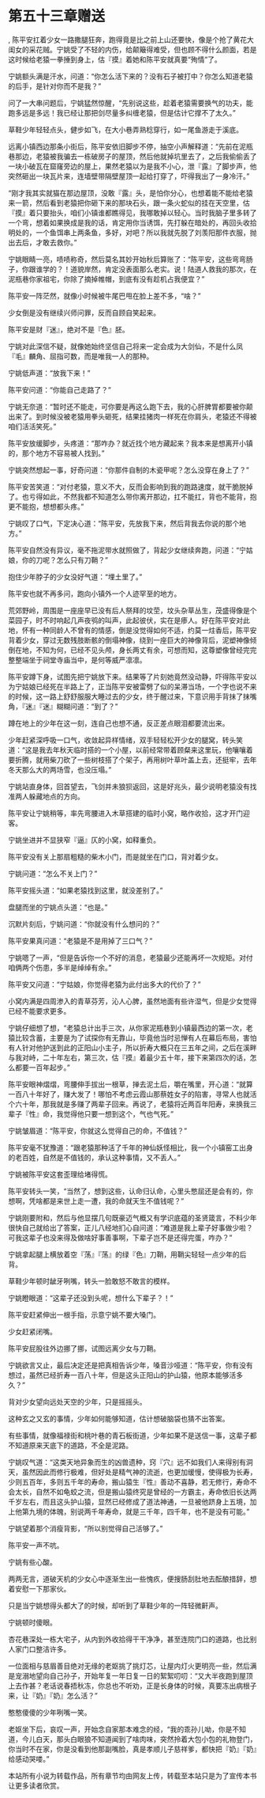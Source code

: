 # 第五十三章赠送
,  陈平安扛着少女一路撒腿狂奔，跑得竟是比之前上山还要快，像是个抢了黄花大闺女的采花贼。宁姚受了不轻的内伤，给颠簸得难受，但也顾不得什么颜面，若是这时候给老猿一拳捶到身上，估『摸』着她和陈平安就真要“殉情”了。
   宁姚额头满是汗水，问道：“你怎么活下来的？没有石子被打中？你怎么知道老猿的后手，是针对你而不是我？”
   问了一大串问题后，宁姚猛然惊醒，“先别说这些，趁着老猿需要换气的功夫，能跑多远是多远！我已经让那把剑尽量多纠缠老猿，但是估计它撑不了太久。”
   草鞋少年轻轻点头，健步如飞，在大小巷弄熟稔穿行，如一尾鱼游走于溪底。
   远离小镇西边那条小街后，陈平安依旧脚步不停，抽空小声解释道：“先前在泥瓶巷那边，老猿被我骗去一栋破房子的屋顶，然后他就掉坑里去了，之后我偷偷丢了一块小破瓦在窟窿旁边的屋上，果然老猿以为是我不小心，泄『露』了脚步声，他突然砸出一块瓦片来，连墙壁带隔壁屋顶一起给打穿了，吓得我出了一身冷汗。”
   “刚才我其实就猫在那边屋顶，没敢『露』头，是怕你分心，也想着能不能给老猿来一箭，然后看到老猿把你砸下来的那块石头，跟一条火蛇似的挂在天空里，估『摸』着只要抬头，咱们小镇谁都瞧得见，我哪敢掉以轻心。当时我脑子里多转了一个弯，想着如果换成是我的话，肯定用你当诱饵，先打躲在暗处的，再回头收拾明处的，一个鱼饵串上两条鱼，多好，对吧？所以我就先脱了刘羡阳那件衣服，抛出去后，才敢去救你。”
   宁姚眼睛一亮，啧啧称奇，然后莫名其妙开始秋后算账了：“陈平安，这些弯弯肠子，你跟谁学的？！道貌岸然，肯定没表面那么老实。说！陆道人救我的那次，在泥瓶巷你家祖宅，你除了摘掉帷帽，到底有没有趁机占我便宜？”
   陈平安一阵茫然，就像小时候被牛尾巴甩在脸上差不多，“啥？”
   少女倒是没有继续兴师问罪，反而自顾自笑起来。
   陈平安是财『迷』，绝对不是『色』胚。
   宁姚对此深信不疑，就像她始终坚信自己将来一定会成为大剑仙，不是什么凤『毛』麟角、屈指可数，而是唯我一人的那种。
   宁姚低声道：“放我下来！”
   陈平安问道：“你能自己走路了？”
   宁姚无奈道：“暂时还不能走，可你要是再这么跑下去，我的心肝脾胃都要被你颠出来了。到时候没被老猿用拳头砸死，结果挂猪肉一样死在你肩头，老猿还不得被咱们活活笑死。”
   陈平安放缓脚步，头疼道：“那咋办？就近找个地方藏起来？我本来是想离开小镇的，那个地方不容易被人找到。”
   宁姚突然想起一事，好奇问道：“你那件自制的木瓷甲呢？怎么没穿在身上了？”
   陈平安苦笑道：“对付老猿，意义不大，反而会影响到我的跑路速度，就干脆脱掉了。也亏得如此，不然我都不知道怎么带你离开那边，扛不能扛，背也不能背，抱更不能抱，想想都头疼。”
   宁姚叹了口气，下定决心道：“陈平安，先放我下来，然后背我去你说的那个地方。”
   陈平安自然没有异议，毫不拖泥带水就照做了，背起少女继续奔跑，问道：“宁姑娘，你的刀呢？怎么只有刀鞘？”
   抱住少年脖子的少女没好气道：“埋土里了。”
   陈平安也就不再多问，跑向小镇外一个人迹罕至的地方。
   荒郊野岭，周围是一座座早已没有后人祭拜的坟茔，坟头杂草丛生，茂盛得像是个菜园子，时不时响起几声夜鸮的叫声，此起彼伏，实在是瘆人。好在陈平安对此地，怀有一种同龄人不曾有的情感，倒是没觉得如何不适，约莫一炷香后，陈平安背着少女，穿过无数残肢断骸的倒塌神像，绕到一座巨大的神像背后，泥塑神像倾倒在地，不知为何，已经不见头颅，身长两丈有余，可想而知，这尊塑像曾经完完整整端坐于祠堂寺庙当中，是何等威严凛凛。
   陈平安蹲下身，试图先把宁姚放下来。结果等了片刻她竟然没动静，吓得陈平安以为宁姑娘已经死在半路上了，正当陈平安被雷劈了似的呆滞当场，一个字也说不来的时候，这一路上舒舒服服大睡过去的少女，终于醒过来，下意识用手背抹了抹嘴角，『迷』『迷』糊糊问道：“到了？”
   蹲在地上的少年在这一刻，连自己也想不通，反正差点眼泪都要流出来。
   少年赶紧深呼吸一口气，收敛起异样情绪，双手轻轻松开少女的腿窝，转头笑道：“这是我去年秋天临时搭的一个小屋，以前经常带着顾粲来这里玩，他嚷嚷着要折腾，就用柴刀砍了一些树枝搭了个架子，再用树叶草叶盖上去，还挺牢，去年冬天那么大的两场雪，也没压塌。”
   宁姚站直身体，回首望去，飞剑并未狼狈返回，这是好兆头，最少说明老猿没有找准两人躲藏地点的方向。
   陈平安让宁姚稍等，率先弯腰进入木草搭建的临时小窝，略作收拾，这才开门迎客。
   宁姚坐进并不显狭窄『逼』仄的小窝，如释重负。
   陈平安没有关上那扇粗糙的柴木小门，而是就坐在门口，背对着少女。
   宁姚问道：“怎么不关上门？”
   陈平安摇头道：“如果老猿找到这里，就没差别了。”
   盘腿而坐的宁姚点头道：“也是。”
   沉默片刻后，宁姚问道：“你就没有什么想问的？”
   陈平安果真问道：“老猿是不是用掉了三口气？”
   宁姚嗯了一声，“但是告诉你一个不好的消息，老猿最少还能再坏一次规矩。对付咱俩两个伤患，多半是绰绰有余。”
   陈平安又问道：“宁姑娘，你觉得老猿为此付出多大的代价了？”
   小窝内满是四周渗入的青草芬芳，沁人心脾，虽然地面有些许湿气，但是少女觉得已经不能要求更多。
   宁姚仔细想了想，“老猿总计出手三次，从你家泥瓶巷到小镇最西边的第一次，老猿比较含蓄，主要是为了试探你有无靠山，毕竟他当时忌惮有人在幕后布局，害怕有人针对他护送到此的正阳山小主子，所以折寿大概只在三五年之间，之后在溪畔与我对峙，二十年左右，第三次，估『摸』着最少五十年，接下来第四次的话，怎么都要一百年起步。”
   陈平安眼神熠熠，弯腰伸手拔出一根草，掸去泥土后，嚼在嘴里，开心道：“就算一百八十年好了，赚大发了！哪怕不考虑云霞山那蔡姓女子的陷害，寻常人也就活个六十年，那我就是多赚了两辈子回来。再说了，老猿将近两百年阳寿，来换我三辈子『性』命，我觉得他只要一想到这个，气也气死。”
   宁姚皱眉道：“陈平安，你就这么觉得自己的命，不值钱？”
   陈平安毫不犹豫道：“跟老猿那种活了千年的神仙妖怪相比，我一个小镇窑工出身的老百姓，自然是不值钱的，承认这种事情，又不丢人。”
   宁姚被陈平安这套歪理给堵得慌。
   陈平安转头一笑，“当然了，想到这些，认命归认命，心里头憋屈还是会有的，你想啊，凭啥都是来世上走一遭，我的命就天生不值钱呢？”
   宁姚刚要附和，然后与他显摆几句既豪迈气概又有学识底蕴的圣贤箴言，不料少年很快自己就给出了答案，正儿八经地扪心自问道：“难道是我上辈子好事做少啦？可我这辈子也没来得及做啥好事善事啊，下辈子岂不是还得完蛋，咋办？”
   宁姚拿起腿上横放着空『荡』『荡』的绿『色』刀鞘，用鞘尖轻轻一点少年的后背。
   草鞋少年顿时龇牙咧嘴，转头一脸敢怒不敢言的模样。
   宁姚瞪眼道：“这辈子还没到头呢，想什么下辈子？！”
   陈平安赶紧伸出一根手指，示意宁姚不要大嗓门。
   少女赶紧闭嘴。
   陈平安屁股往外边挪了挪，试图远离少女与刀鞘。
   宁姚欲言又止，最后决定还是把真相告诉少年，嗓音沙哑道：“陈平安，你有没有想过，虽然已经折寿一百八十年，但是这头正阳山的护山猿，他原本能够活多久？”
   背对少女望向远处天空的少年，只是摇摇头。
   这种玄之又玄的事情，少年如何能够知道，估计想破脑袋也猜不出答案。
   有些事情，就像福禄街和桃叶巷的青石板街道，少年如果不是送信一事，这辈子都不知道原来天底下的道路，不全是泥路。
   宁姚叹气道：“这类天地异象而生的凶兽遗种，窍『穴』远不如我们人来得别有洞天，虽然因此而修行极难，但好处是精气神的流逝，也更加缓慢，使得极为长寿，少则五百年，多则五千年的寿命，搬山猿生『性』善动不喜静，若无修行，寿命不会太长，自然不如龟蛟之流，但是搬山猿终究是曾经的一方霸主，寿命依旧长达两千岁左右，而且这头护山猿，显然已经修成了道法神通，一旦被他跻身上五境，加上他第九境的体魄，别说两千年寿命，就是三千年，四千年，也不是没有可能。”
   宁姚望着那个消瘦背影，“所以别觉得自己活够了。”
   陈平安一声不吭。
   宁姚有些心酸。
   两两无言，道破天机的少女心中逐渐生出一些愧疚，便搜肠刮肚地去酝酿措辞，想着安慰一下那家伙。
   只是当宁姚想得头都大了的时候，却听到了草鞋少年的一阵轻微鼾声。
   宁姚顿时傻眼。
   杏花巷深处一栋大宅子，从内到外收拾得干干净净，甚至连院门口的道路，也比别人家门口整洁许多。
   一位面相与慈眉善目绝对无缘的老妪挑了挑灯芯，让屋内灯火更明亮一些，然后满是宠溺地望向自己孙子，开始年复一年日复一日的絮絮叨叨：“又大半夜跑到屋顶上去作甚？老话说春捂秋冻，你总也不听劝，正是长身体的时候，真要冻出病根子来，让『奶』『奶』怎么活？”
   憨憨傻傻的少年咧嘴一笑。
   老妪坐下后，哀叹一声，开始念自家那本难念的经，“我的乖孙儿呦，你是不知道，今儿白天，那头白眼狼不知道闻到了啥肉味，突然拎着大包小包的礼物登门，你当时不在家，你是没看到他那副嘴脸，真是孝顺儿子慈祥爹，都快把『奶』『奶』给感动哭喽。”
  本站所有小说为转载作品，所有章节均由网友上传，转载至本站只是为了宣传本书让更多读者欣赏。
